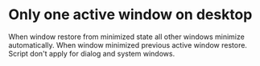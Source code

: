 # Only one active window on desktop
When window restore from minimized state all other windows minimize automatically.
When window minimized previous active window restore.
Script don't apply for dialog and system windows.

